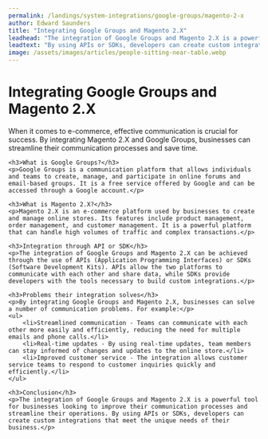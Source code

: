 ```yaml
---
permalink: /landings/system-integrations/google-groups/magento-2-x
author: Edward Saunders
title: "Integrating Google Groups and Magento 2.X"
leadhead: "The integration of Google Groups and Magento 2.X is a powerful tool for businesses looking to improve their communication processes and streamline their operations"
leadtext: "By using APIs or SDKs, developers can create custom integrations that meet the unique needs of their business."
image: /assets/images/articles/people-sitting-near-table.webp
---
```

<div class="arttext">	<h1>Integrating Google Groups and Magento 2.X</h1>
	<p>When it comes to e-commerce, effective communication is crucial for success. By integrating Magento 2.X and Google Groups, businesses can streamline their communication processes and save time. </p>

	<h3>What is Google Groups?</h3>
	<p>Google Groups is a communication platform that allows individuals and teams to create, manage, and participate in online forums and email-based groups. It is a free service offered by Google and can be accessed through a Google account.</p>

	<h3>What is Magento 2.X?</h3>
	<p>Magento 2.X is an e-commerce platform used by businesses to create and manage online stores. Its features include product management, order management, and customer management. It is a powerful platform that can handle high volumes of traffic and complex transactions.</p>

	<h3>Integration through API or SDK</h3>
	<p>The integration of Google Groups and Magento 2.X can be achieved through the use of APIs (Application Programming Interfaces) or SDKs (Software Development Kits). APIs allow the two platforms to communicate with each other and share data, while SDKs provide developers with the tools necessary to build custom integrations.</p>

	<h3>Problems their integration solves</h3>
	<p>By integrating Google Groups and Magento 2.X, businesses can solve a number of communication problems. For example:</p>
	<ul>
		<li>Streamlined communication - Teams can communicate with each other more easily and efficiently, reducing the need for multiple emails and phone calls.</li>
		<li>Real-time updates - By using real-time updates, team members can stay informed of changes and updates to the online store.</li>
		<li>Improved customer service - The integration allows customer service teams to respond to customer inquiries quickly and efficiently.</li>
	</ul>

	<h3>Conclusion</h3>
	<p>The integration of Google Groups and Magento 2.X is a powerful tool for businesses looking to improve their communication processes and streamline their operations. By using APIs or SDKs, developers can create custom integrations that meet the unique needs of their business.</p>
</div>